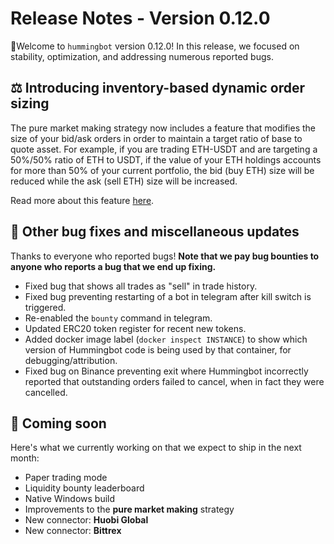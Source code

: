 # Release Notes - Version 0.12.0

🚀Welcome to `hummingbot` version 0.12.0! In this release, we focused on stability, optimization, and addressing numerous reported bugs.

## ⚖️ Introducing inventory-based dynamic order sizing

The pure market making strategy now includes a feature that modifies the size of your bid/ask orders in order to maintain a target ratio of base to quote asset.  For example, if you are trading ETH-USDT and are targeting a 50%/50% ratio of ETH to USDT, if the value of your ETH holdings accounts for more than 50% of your current portfolio, the bid (buy ETH) size will be reduced while the ask (sell ETH) size will be increased.

Read more about this feature [here](/strategy-configs/inventory-skew/).

## 🐞 Other bug fixes and miscellaneous updates

Thanks to everyone who reported bugs! **Note that we pay bug bounties to anyone who reports a bug that we end up fixing.**

* Fixed bug that shows all trades as "sell" in trade history.
* Fixed bug preventing restarting of a bot in telegram after kill switch is triggered.
* Re-enabled the `bounty` command in telegram.
* Updated ERC20 token register for recent new tokens.
* Added docker image label (`docker inspect INSTANCE`) to show which version of Hummingbot code is being used by that container, for debugging/attribution.
* Fixed bug on Binance preventing exit where Hummingbot incorrectly reported that outstanding orders failed to cancel, when in fact they were cancelled.

## 🚀 Coming soon

Here's what we currently working on that we expect to ship in the next month:

* Paper trading mode
* Liquidity bounty leaderboard
* Native Windows build
* Improvements to the **pure market making** strategy
* New connector: **Huobi Global**
* New connector: **Bittrex**
